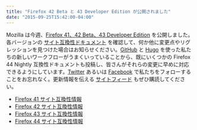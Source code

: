 ```yaml
---
title: "Firefox 42 Beta と 43 Developer Edition が公開されました"
date: "2015-09-25T15:42:00-04:00"
---
```

Mozilla は今週、[Firefox 41、42 Beta、43 Developer Edition](https://www.mozilla.org/firefox/channel/) を公開しました。各バージョンの [サイト互換性ドキュメント](https://www.fxsitecompat.com/ja/docs/) を確認して、何か他に変更点やリグレッションを見つけた場合はお知らせください。[GitHub](https://github.com/fxsitecompat/www.fxsitecompat.com) と [Hugo](https://gohugo.io/) を使った私たちの新しいワークフローがうまくいっていることから、既にいくつかの Firefox 44 Nightly 互換性ドキュメントも投稿し、皆さんがそれらの変更に早めに対応できるようにしています。[Twitter](https://twitter.com/FxSiteCompat) あるいは [Facebook](https://www.facebook.com/FxSiteCompat) で私たちをフォローすることをお忘れなく。更新情報を伝える [サイトフィード](https://www.fxsitecompat.com/ja/index.xml) もぜひ購読してください。

* [Firefox 41 サイト互換性情報](https://www.fxsitecompat.com/ja/versions/41/)
* [Firefox 42 サイト互換性情報](https://www.fxsitecompat.com/ja/versions/42/)
* [Firefox 43 サイト互換性情報](https://www.fxsitecompat.com/ja/versions/43/)
* [Firefox 44 サイト互換性情報](https://www.fxsitecompat.com/ja/versions/44/)
